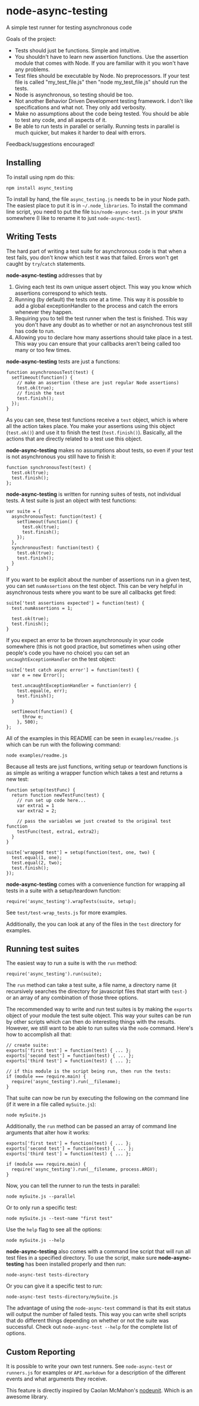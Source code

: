 node-async-testing
==================

A simple test runner for testing asynchronous code

Goals of the project:

+ Tests should just be functions. Simple and intuitive.
+ You shouldn't have to learn new assertion functions.  Use the assertion module
  that comes with Node. If you are familiar with it you won't have any problems.
+ Test files should be executable by Node.  No preprocessors.  If your test file
  is called "my_test_file.js" then "node my_test_file.js" should run the tests.
+ Node is asynchronous, so testing should be too.
+ Not another Behavior Driven Development testing framework. I don't
  like specifications and what not. They only add verbosity.
+ Make no assumptions about the code being tested.  You should be able to test
  any code, and all aspects of it.
+ Be able to run tests in parallel or serially.  Running tests in parallel is
  much quicker, but makes it harder to deal with errors.

Feedback/suggestions encouraged!

Installing
----------

To install using npm do this:

    npm install async_testing

To install by hand, the file `async_testing.js` needs to be in your Node path.  The
easiest place to put it is in `~/.node_libraries`. To install the command line
script, you need to put  the file `bin/node-async-test.js` in your `$PATH`
somewhere (I like to rename it to just `node-async-test`).

Writing Tests
-------------

The hard part of writing a test suite for asynchronous code is that when a test
fails, you don't know which test it was that failed. Errors won't get caught by
`try`/`catch` statements.

**node-async-testing** addresses that by

1.  Giving each test its own unique assert object. This way you know which
    assertions correspond to which tests.
2.  Running (by default) the tests one at a time.  This way it is possible to
    add a global exceptionHandler to the process and catch the errors whenever
    they happen.
3.  Requiring you to tell the test runner when the test is finished.  This way
    you don't have any doubt as to whether or not an asynchronous test still
    has code to run.
4.  Allowing you to declare how many assertions should take place in a test.
    This way you can ensure that your callbacks aren't being called too many
    or too few times.

**node-async-testing** tests are just a functions:

    function asynchronousTest(test) {
      setTimeout(function() {
        // make an assertion (these are just regular Node assertions)
        test.ok(true);
        // finish the test
        test.finish();
      });
    }

As you can see, these test functions receive a `test` object, which is where all
the action takes place. You make your assertions using this object (`test.ok()`)
and use it to finish the test (`test.finish()`).  Basically, all the actions
that are directly related to a test use this object.

**node-async-testing** makes no assumptions about tests, so even if your test is
not asynchronous you still have to finish it:

    function synchronousTest(test) {
      test.ok(true);
      test.finish();
    };

**node-async-testing** is written for running suites of tests, not individual
tests. A test suite is just an object with test functions:

    var suite = {
      asynchronousTest: function(test) {
        setTimeout(function() {
          test.ok(true);
          test.finish();
        });
      },
      synchronousTest: function(test) {
        test.ok(true);
        test.finish();
      }
    }

If you want to be explicit about the number of assertions run in a given test,
you can set `numAssertions` on the test object. This can be very helpful in
asynchronous tests where you want to be sure all callbacks get fired:

    suite['test assertions expected'] = function(test) {
      test.numAssertions = 1;

      test.ok(true);
      test.finish();
    }

If you expect an error to be thrown asynchronously in your code somewhere (this
is not good practice, but sometimes when using other people's code you have no
choice) you can set an `uncaughtExceptionHandler` on the test object:

    suite['test catch async error'] = function(test) {
      var e = new Error();

      test.uncaughtExceptionHandler = function(err) {
        test.equal(e, err);
        test.finish();
      }

      setTimeout(function() {
          throw e;
        }, 500);
    };

All of the examples in this README can be seen in `examples/readme.js` which
can be run with the following command:

    node examples/readme.js

Because all tests are just functions, writing setup or teardown functions is as
simple as writing a wrapper function which takes a test and returns a new test:

    function setup(testFunc) {
      return function newTestFunc(test) {
        // run set up code here...
        var extra1 = 1
        var extra2 = 2;

        // pass the variables we just created to the original test function
        testFunc(test, extra1, extra2);
      }
    }

    suite['wrapped test'] = setup(function(test, one, two) {
      test.equal(1, one);
      test.equal(2, two);
      test.finish();
    });

**node-async-testing** comes with a convenience function for wrapping all tests
in a suite with a setup/teardown function:

    require('async_testing').wrapTests(suite, setup);

See `test/test-wrap_tests.js` for more examples.

Additionally, the you can look at any of the files in the `test` directory for
examples.

Running test suites
-------------------

The easiest way to run a suite is with the `run` method:

    require('async_testing').run(suite);

The `run` method can take a test suite, a file name, a directory name (it
recursively searches the directory for javascript files that start with `test-`)
or an array of any combination of those three options.

The recommended way to write and run test suites is by making the `exports`
object of your module the test suite object. This way your suites can be run by
other scripts which can then do interesting things with the results.  However,
we still want to be able to run suites via the `node` command. Here's how to
accomplish all that:

    // create suite:
    exports['first test'] = function(test) { ... };
    exports['second test'] = function(test) { ... };
    exports['third test'] = function(test) { ... };

    // if this module is the script being run, then run the tests:
    if (module === require.main) {
      require('async_testing').run(__filename);
    }

That suite can now be run by executing the following on the command line (if it
were in a file called `mySuite.js`):

    node mySuite.js

Additionally, the `run` method can be passed an array of command line arguments
that alter how it works:

    exports['first test'] = function(test) { ... };
    exports['second test'] = function(test) { ... };
    exports['third test'] = function(test) { ... };

    if (module === require.main) {
      require('async_testing').run(__filename, process.ARGV);
    }

Now, you can tell the runner to run the tests in parallel:

    node mySuite.js --parallel

Or to only run a specific test:

    node mySuite.js --test-name "first test"

Use the `help` flag to see all the options:

    node mySuite.js --help

**node-async-testing** also comes with a command line script that will run all
test files in a specified directory. To use the script, make sure
**node-async-testing** has been installed properly and then run:

    node-async-test tests-directory

Or you can give it a specific test to run:

    node-async-test tests-directory/mySuite.js

The advantage of using the `node-async-test` command is that its exit status
will output the number of failed tests.  This way you can write shell scripts
that do different things depending on whether or not the suite was successful.
Check out `node-async-test --help` for the complete list of options.

Custom Reporting
----------------

It is possible to write your own test runners.  See `node-async-test` or
`runners.js` for examples or `API.markdown` for a description of the different
events and what arguments they receive.

This feature is directly inspired by Caolan McMahon's [nodeunit].  Which is an
awesome library.

[nodeunit]: http://github.com/caolan/nodeunit
